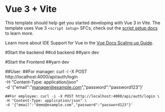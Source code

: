 # Vue 3 + Vite

This template should help get you started developing with Vue 3 in Vite. The template uses Vue 3 `<script setup>` SFCs, check out the [script setup docs](https://v3.vuejs.org/api/sfc-script-setup.html#sfc-script-setup) to learn more.

Learn more about IDE Support for Vue in the [Vue Docs Scaling up Guide](https://vuejs.org/guide/scaling-up/tooling.html#ide-support).

#Start the backend
    ##cd backend
    ##yarn dev

#Start the Frontend
    ##yarn dev

##User:
    ##For manager: curl -i -X POST http://localhost:4000/api/auth/login \
    -H "Content-Type: application/json" \
    -d '{"email":"manager@example.com","password":"password123"}'

    ##For employee: curl -i -X POST http://localhost:4000/api/auth/login \
    -H "Content-Type: application/json" \
    -d '{"email":"demo@example.com","password":"password123"}'
